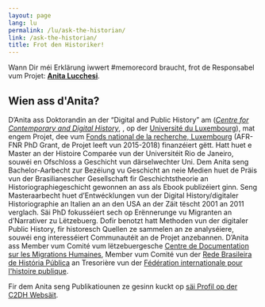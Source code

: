 ```yaml
---
layout: page
lang: lu
permalink: /lu/ask-the-historian/
link: /ask-the-historian/
title: Frot den Historiker!
---
```


Wann Dir méi Erklärung iwwert #memorecord braucht, frot de Responsabel vum Projet: [**Anita Lucchesi**](mailto:memorecord@uni.lu).

<!-- more -->

## **Wien ass d'Anita?**

D’Anita ass Doktorandin an der “Digital and Public History” am  ([*Centre for Contemporary and Digital History*](https://www.c2dh.uni.lu/), , op der [Université du Luxembourg](https://www.uni.lu/)), mat engem Projet, dee vum [Fonds national de la recherche, Luxembourg](https://www.fnr.lu) (AFR-FNR PhD Grant, de Projet leeft vun 2015-2018) finanzéiert gëtt. Hatt huet e Master an der Histoire Comparée vun der Universitéit Rio de Janeiro, souwéi en Ofschloss a Geschicht vun därselwechter Uni. Dem Anita seng Bachelor-Aarbecht zur Bezéiung vu Geschicht an neie Medien huet de Präis vun der Brasilianescher Gesellschaft fir Geschichtstheorie an Historiographiegeschicht gewonnen an ass als Ebook publizéiert ginn. Seng Masteraarbecht huet d’Entwécklungen vun der Digital History/digitaler Historiographie an Italien an an den USA an der Zäit tëscht 2001 an 2011 verglach. Säi PhD fokusséiert sech op Erënnerunge vu Migranten an d’Narrativer zu Lëtzebuerg. Dofir benotzt hatt Methoden vun der digitaler Public History, fir historesch Quellen ze sammelen an ze analyséiere, souwéi eng interesséiert Communautéit an de Projet anzebannen. D’Anita ass Member vum Comité vum lëtzebuergesche [Centre de Documentation sur les Migrations Humaines](https://www.cdmh.lu), Member vum Comité vun der [Rede Brasileira de História Pública](http://historiapublica.com.br/) an Tresorière vun der [Fédération internationale pour l'histoire publique](http://ifph.hypotheses.org/).

Fir dem Anita seng Publikatiounen ze gesinn kuckt op [säi Profil op der C2DH Websäit](https://www.c2dh.uni.lu/people/anita-lucchesi).
